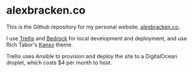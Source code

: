 # alexbracken.co
This is the Github repository for my personal website, [alexbracken.co](https://alexbracken.co).

I use [Trellis](https://roots.io/trellis/) and [Bedrock](https://roots.io/bedrock) for local development and deployment, and use Rich Tabor's [Kanso](github.com/richtabor/kanso.git) theme.

Trellis uses Ansible to provision and deploy the site to a DigitalOcean droplet, which costs $4 per month to host.